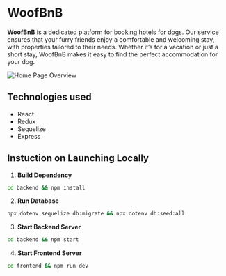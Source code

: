 # WoofBnB

**WoofBnB** is a dedicated platform for booking hotels for dogs. Our service ensures that your furry friends enjoy a comfortable and welcoming stay, with properties tailored to their needs. Whether it’s for a vacation or just a short stay, WoofBnB makes it easy to find the perfect accommodation for your dog.

![Home Page Overview](HomePage.png)

## Technologies used
- React
- Redux
- Sequelize
- Express

## Instuction on Launching Locally
1. **Build Dependency**
```bash
cd backend && npm install
```

2. **Run Database**
```bash
npx dotenv sequelize db:migrate && npx dotenv db:seed:all
```
3. **Start Backend Server**
```bash
cd backend && npm start
```

4. **Start Frontend Server**
```bash
cd frontend && npm run dev
```
